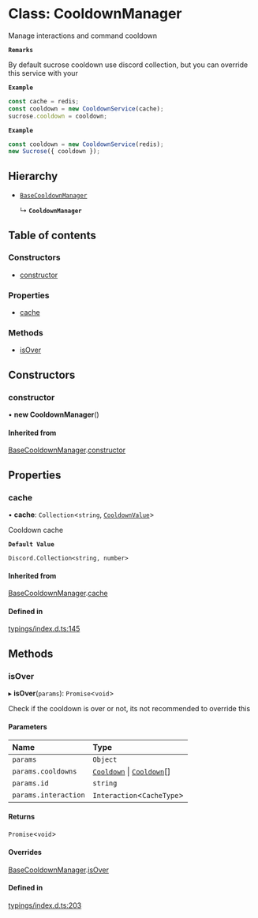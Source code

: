 # Class: CooldownManager

Manage interactions and command cooldown

**`Remarks`**

By default sucrose cooldown use discord collection, but you can override this service with your

**`Example`**

```js
const cache = redis;
const cooldown = new CooldownService(cache);
sucrose.cooldown = cooldown;
```

**`Example`**

```js
const cooldown = new CooldownService(redis);
new Sucrose({ cooldown });
```

## Hierarchy

- [`BaseCooldownManager`](../wiki/BaseCooldownManager)

  ↳ **`CooldownManager`**

## Table of contents

### Constructors

- [constructor](../wiki/CooldownManager#constructor)

### Properties

- [cache](../wiki/CooldownManager#cache)

### Methods

- [isOver](../wiki/CooldownManager#isover)

## Constructors

### constructor

• **new CooldownManager**()

#### Inherited from

[BaseCooldownManager](../wiki/BaseCooldownManager).[constructor](../wiki/BaseCooldownManager#constructor)

## Properties

### cache

• **cache**: `Collection`<`string`, [`CooldownValue`](../wiki/Exports#cooldownvalue)\>

Cooldown cache

**`Default Value`**

`Discord.Collection<string, number>`

#### Inherited from

[BaseCooldownManager](../wiki/BaseCooldownManager).[cache](../wiki/BaseCooldownManager#cache)

#### Defined in

[typings/index.d.ts:145](https://github.com/Natto-PKP/discord-sucrose/blob/9e8624c/typings/index.d.ts#L145)

## Methods

### isOver

▸ **isOver**(`params`): `Promise`<`void`\>

Check if the cooldown is over or not, its not recommended to override this

#### Parameters

| Name | Type |
| :------ | :------ |
| `params` | `Object` |
| `params.cooldowns` | [`Cooldown`](../wiki/Exports#cooldown) \| [`Cooldown`](../wiki/Exports#cooldown)[] |
| `params.id` | `string` |
| `params.interaction` | `Interaction`<`CacheType`\> |

#### Returns

`Promise`<`void`\>

#### Overrides

[BaseCooldownManager](../wiki/BaseCooldownManager).[isOver](../wiki/BaseCooldownManager#isover)

#### Defined in

[typings/index.d.ts:203](https://github.com/Natto-PKP/discord-sucrose/blob/9e8624c/typings/index.d.ts#L203)
